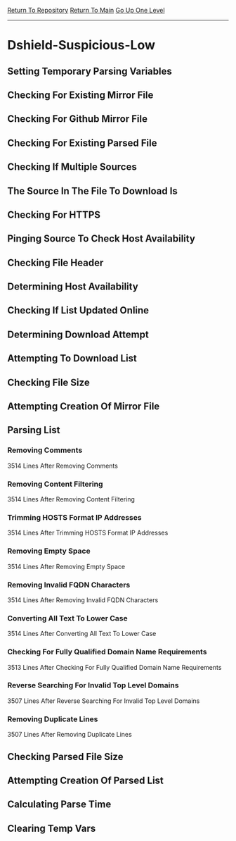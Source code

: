 [Return To Repository](https://github.com/deathbybandaid/piholeparser/)
[Return To Main](https://github.com/deathbybandaid/piholeparser/blob/master/RecentRunLogs/Mainlog.md)
[Go Up One Level](https://github.com/deathbybandaid/piholeparser/blob/master/RecentRunLogs/TopLevelScripts/30-Processing-Blacklists.md)
____________________________________
# Dshield-Suspicious-Low
## Setting Temporary Parsing Variables
## Checking For Existing Mirror File
## Checking For Github Mirror File
## Checking For Existing Parsed File
## Checking If Multiple Sources
## The Source In The File To Download Is
## Checking For HTTPS
## Pinging Source To Check Host Availability
## Checking File Header
## Determining Host Availability
## Checking If List Updated Online
## Determining Download Attempt
## Attempting To Download List
## Checking File Size
## Attempting Creation Of Mirror File
## Parsing List
### Removing Comments
3514 Lines After Removing Comments
### Removing Content Filtering
3514 Lines After Removing Content Filtering
### Trimming HOSTS Format IP Addresses
3514 Lines After Trimming HOSTS Format IP Addresses
### Removing Empty Space
3514 Lines After Removing Empty Space
### Removing Invalid FQDN Characters
3514 Lines After Removing Invalid FQDN Characters
### Converting All Text To Lower Case
3514 Lines After Converting All Text To Lower Case
### Checking For Fully Qualified Domain Name Requirements
3513 Lines After Checking For Fully Qualified Domain Name Requirements
### Reverse Searching For Invalid Top Level Domains
3507 Lines After Reverse Searching For Invalid Top Level Domains
### Removing Duplicate Lines
3507 Lines After Removing Duplicate Lines
## Checking Parsed File Size
## Attempting Creation Of Parsed List
## Calculating Parse Time
## Clearing Temp Vars
